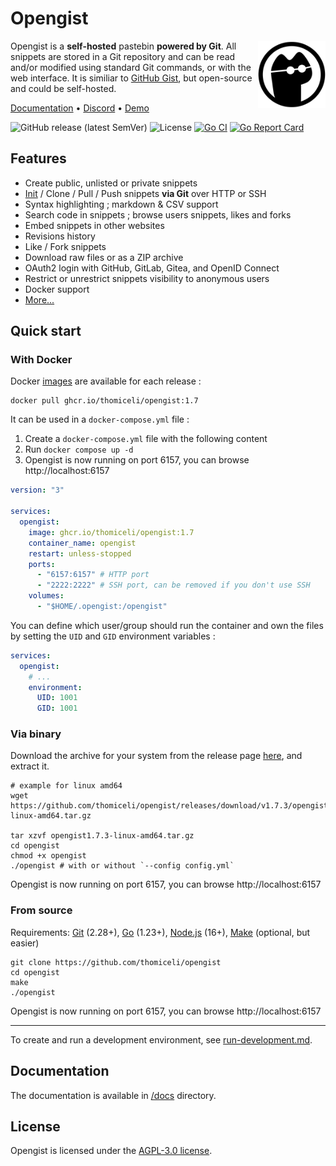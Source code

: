 # Opengist

<img height="108px" src="https://raw.githubusercontent.com/thomiceli/opengist/a9dd531f676d01b93bb6bd70751a69382ca563b0/public/opengist.svg" alt="Opengist" align="right" />

Opengist is a **self-hosted** pastebin **powered by Git**. All snippets are stored in a Git repository and can be
read and/or modified using standard Git commands, or with the web interface.
It is similiar to [GitHub Gist](https://gist.github.com/), but open-source and could be self-hosted.

[Documentation](/docs) • [Discord](https://discord.gg/9Pm3X5scZT) • [Demo](https://demo.opengist.io)


![GitHub release (latest SemVer)](https://img.shields.io/github/v/release/thomiceli/opengist?sort=semver)
![License](https://img.shields.io/github/license/thomiceli/opengist?color=blue)
[![Go CI](https://github.com/thomiceli/opengist/actions/workflows/go.yml/badge.svg)](https://github.com/thomiceli/opengist/actions/workflows/go.yml)
[![Go Report Card](https://goreportcard.com/badge/github.com/thomiceli/opengist)](https://goreportcard.com/report/github.com/thomiceli/opengist)


## Features

* Create public, unlisted or private snippets
* [Init](/docs/usage/init-via-git.md) / Clone / Pull / Push snippets **via Git** over HTTP or SSH
* Syntax highlighting ; markdown & CSV support
* Search code in snippets ; browse users snippets, likes and forks
* Embed snippets in other websites
* Revisions history
* Like / Fork snippets
* Download raw files or as a ZIP archive
* OAuth2 login with GitHub, GitLab, Gitea, and OpenID Connect
* Restrict or unrestrict snippets visibility to anonymous users
* Docker support
* [More...](/docs/index.md#features)

## Quick start

### With Docker

Docker [images](https://github.com/thomiceli/opengist/pkgs/container/opengist) are available for each release :

```shell
docker pull ghcr.io/thomiceli/opengist:1.7
```

It can be used in a `docker-compose.yml` file :

1. Create a `docker-compose.yml` file with the following content
2. Run `docker compose up -d`
3. Opengist is now running on port 6157, you can browse http://localhost:6157

```yml
version: "3"

services:
  opengist:
    image: ghcr.io/thomiceli/opengist:1.7
    container_name: opengist
    restart: unless-stopped
    ports:
      - "6157:6157" # HTTP port
      - "2222:2222" # SSH port, can be removed if you don't use SSH
    volumes:
      - "$HOME/.opengist:/opengist"
```

You can define which user/group should run the container and own the files by setting the `UID` and `GID` environment variables :

```yml
services:
  opengist:
    # ...
    environment:
      UID: 1001
      GID: 1001
```

### Via binary

Download the archive for your system from the release page [here](https://github.com/thomiceli/opengist/releases/latest), and extract it.

```shell
# example for linux amd64
wget https://github.com/thomiceli/opengist/releases/download/v1.7.3/opengist1.7.3-linux-amd64.tar.gz

tar xzvf opengist1.7.3-linux-amd64.tar.gz
cd opengist
chmod +x opengist
./opengist # with or without `--config config.yml`
```

Opengist is now running on port 6157, you can browse http://localhost:6157

### From source

Requirements: [Git](https://git-scm.com/downloads) (2.28+), [Go](https://go.dev/doc/install) (1.23+), [Node.js](https://nodejs.org/en/download/) (16+), [Make](https://linux.die.net/man/1/make) (optional, but easier)

```shell
git clone https://github.com/thomiceli/opengist
cd opengist
make
./opengist
```

Opengist is now running on port 6157, you can browse http://localhost:6157

---

To create and run a development environment, see [run-development.md](/docs/contributing/run-development.md).

## Documentation

The documentation is available in [/docs](/docs) directory.


## License

Opengist is licensed under the [AGPL-3.0 license](/LICENSE).
